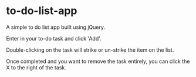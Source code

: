 # to-do-list-app
 A simple to do list app built using jQuery.

 Enter in your to-do task and click 'Add'.

 Double-clicking on the task will strike or un-strike the item on the list. 

 Once completed and you want to remove the task entirely, you can click the X to the right of the task. 
